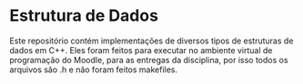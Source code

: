  # Estrutura de Dados

 Este repositório contém implementações de diversos tipos de estruturas de dados em C++. Eles foram feitos para executar no ambiente virtual de programação do Moodle, para as entregas da disciplina, por isso todos os arquivos são .h e não foram feitos makefiles.
